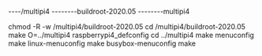 ----/multipi4
--------buildroot-2020.05
--------multipi4


chmod -R -w /multipi4/buildroot-2020.05
cd /multipi4/buildroot-2020.05
make O=../multipi4 raspberrypi4_defconfig
cd ../multipi4
make menuconfig
make linux-menuconfig
make busybox-menuconfig
make
